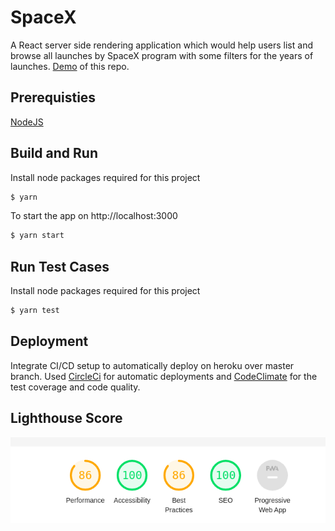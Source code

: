 # SpaceX
A React server side rendering application which would help users list and browse all launches by SpaceX program with some filters for the years of launches.
[Demo](https://spacex-launch-2020.herokuapp.com/) of this repo.

## Prerequisties

[NodeJS](https://nodejs.org/en/)

## Build and Run

Install node packages required for this project

```bash
$ yarn
```
To start the app on http://localhost:3000

```bash
$ yarn start
```

## Run Test Cases

Install node packages required for this project

```bash
$ yarn test
```

## Deployment

Integrate CI/CD setup to automatically deploy on heroku over master branch.
Used [CircleCi](https://circleci.com/) for automatic deployments and [CodeClimate](https://codeclimate.com/) for the test coverage and code quality.

## Lighthouse Score
<img src="assets/lighthouse.png" />